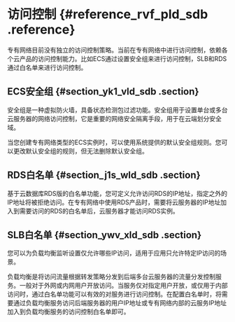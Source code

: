 # 访问控制 {#reference_rvf_pld_sdb .reference}

专有网络目前没有独立的访问控制策略。当前在专有网络中进行访问控制，依赖各个云产品的访问控制能力。比如ECS通过设置安全组来进行访问控制，SLB和RDS通过白名单来进行访问控制。

## ECS安全组 {#section_yk1_vld_sdb .section}

安全组是一种虚拟防火墙，具备状态检测包过滤功能。安全组用于设置单台或多台云服务器的网络访问控制，它是重要的网络安全隔离手段，用于在云端划分安全域。

当您创建专有网络类型的ECS实例时，可以使用系统提供的默认安全组规则。您可以更改默认安全组的规则，但无法删除默认安全组。

## RDS白名单 {#section_j1s_wld_sdb .section}

基于云数据库RDS版的白名单功能，您可定义允许访问RDS的IP地址，指定之外的IP地址将被拒绝访问。在专有网络中使用RDS产品时，需要将云服务器的IP地址加入到需要访问的RDS的白名单后，云服务器才能访问RDS实例。

## SLB白名单 {#section_ywv_xld_sdb .section}

您可以为负载均衡监听设置仅允许哪些IP访问，适用于应用只允许特定IP访问的场景。

负载均衡是将访问流量根据转发策略分发到后端多台云服务器的流量分发控制服务。一般对于外网或内网用户开放访问。当服务仅对指定用户开放，或仅用于内部访问时，通过白名单功能可以有效的对服务进行访问控制。在配置白名单时，将需要通过负载均衡服务访问后端服务器的用户IP地址或专有网络内部的云服务IP地址加入到负载均衡服务的访问控制白名单即可。

